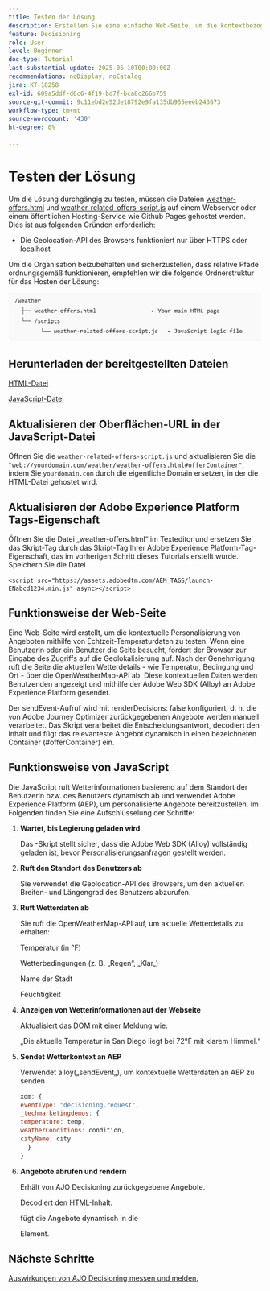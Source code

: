 ```yaml
---
title: Testen der Lösung
description: Erstellen Sie eine einfache Web-Seite, um die kontextbezogene Personalisierung von Angeboten mithilfe von Echtzeit-Temperaturdaten zu testen.
feature: Decisioning
role: User
level: Beginner
doc-type: Tutorial
last-substantial-update: 2025-06-10T00:00:00Z
recommendations: noDisplay, noCatalog
jira: KT-18258
exl-id: 609a5ddf-d6c6-4f19-bd7f-bca8c266b759
source-git-commit: 9c11ebd2e52de18792e9fa135db955eeeb243673
workflow-type: tm+mt
source-wordcount: '430'
ht-degree: 0%

---
```


# Testen der Lösung

Um die Lösung durchgängig zu testen, müssen die Dateien [weather-offers.html](assets/weather-offers.html) und [weather-related-offers-script.js](assets/weather-related-offers-script.js) auf einem Webserver oder einem öffentlichen Hosting-Service wie Github Pages gehostet werden. Dies ist aus folgenden Gründen erforderlich:
- Die Geolocation-API des Browsers funktioniert nur über HTTPS oder localhost

Um die Organisation beizubehalten und sicherzustellen, dass relative Pfade ordnungsgemäß funktionieren, empfehlen wir die folgende Ordnerstruktur für das Hosten der Lösung:

![Ordnerstruktur](assets/folder-structure.png)

## Herunterladen der bereitgestellten Dateien

[HTML-Datei](assets/weather-offers.html)

[JavaScript-Datei](assets/weather-related-offers-script.js)


## Aktualisieren der Oberflächen-URL in der JavaScript-Datei

Öffnen Sie die `weather-related-offers-script.js` und aktualisieren Sie die ` "web://yourdomain.com/weather/weather-offers.html#offerContainer"`, indem Sie `yourdomain.com` durch die eigentliche Domain ersetzen, in der die HTML-Datei gehostet wird.

## Aktualisieren der Adobe Experience Platform Tags-Eigenschaft

Öffnen Sie die Datei „weather-offers.html“ im Texteditor und ersetzen Sie das Skript-Tag durch das Skript-Tag Ihrer Adobe Experience Platform-Tag-Eigenschaft, das im vorherigen Schritt dieses Tutorials erstellt wurde. Speichern Sie die Datei

```
<script src="https://assets.adobedtm.com/AEM_TAGS/launch-ENabcd1234.min.js" async></script>
```



## Funktionsweise der Web-Seite

Eine Web-Seite wird erstellt, um die kontextuelle Personalisierung von Angeboten mithilfe von Echtzeit-Temperaturdaten zu testen. Wenn eine Benutzerin oder ein Benutzer die Seite besucht, fordert der Browser zur Eingabe des Zugriffs auf die Geolokalisierung auf. Nach der Genehmigung ruft die Seite die aktuellen Wetterdetails - wie Temperatur, Bedingung und Ort - über die OpenWeatherMap-API ab. Diese kontextuellen Daten werden Benutzenden angezeigt und mithilfe der Adobe Web SDK (Alloy) an Adobe Experience Platform gesendet.

Der sendEvent-Aufruf wird mit renderDecisions: false konfiguriert, d. h. die von Adobe Journey Optimizer zurückgegebenen Angebote werden manuell verarbeitet. Das Skript verarbeitet die Entscheidungsantwort, decodiert den Inhalt und fügt das relevanteste Angebot dynamisch in einen bezeichneten Container (#offerContainer) ein.

## Funktionsweise von JavaScript

Die JavaScript ruft Wetterinformationen basierend auf dem Standort der Benutzerin bzw. des Benutzers dynamisch ab und verwendet Adobe Experience Platform (AEP), um personalisierte Angebote bereitzustellen. Im Folgenden finden Sie eine Aufschlüsselung der Schritte:

1. **Wartet, bis Legierung geladen wird**

   Das -Skript stellt sicher, dass die Adobe Web SDK (Alloy) vollständig geladen ist, bevor Personalisierungsanfragen gestellt werden.

2. **Ruft den Standort des Benutzers ab**

   Sie verwendet die Geolocation-API des Browsers, um den aktuellen Breiten- und Längengrad des Benutzers abzurufen.

3. **Ruft Wetterdaten ab**

   Sie ruft die OpenWeatherMap-API auf, um aktuelle Wetterdetails zu erhalten:

   Temperatur (in °F)

   Wetterbedingungen (z. B. „Regen“, „Klar„)

   Name der Stadt

   Feuchtigkeit

4. **Anzeigen von Wetterinformationen auf der Webseite**

   Aktualisiert das DOM mit einer Meldung wie:

   „Die aktuelle Temperatur in San Diego liegt bei 72°F mit klarem Himmel.“

5. **Sendet Wetterkontext an AEP**

   Verwendet alloy(„sendEvent„), um kontextuelle Wetterdaten an AEP zu senden

   ```javascript
   xdm: {
   eventType: "decisioning.request",
   _techmarketingdemos: {
   temperature: temp,
   weatherConditions: condition,
   cityName: city
     }
   }
   ```

6. **Angebote abrufen und rendern**

   Erhält von AJO Decisioning zurückgegebene Angebote.

   Decodiert den HTML-Inhalt.

   fügt die Angebote dynamisch in die <div id="offerContainer"> Element.

## Nächste Schritte

[Auswirkungen von AJO Decisioning messen und melden.](https://experienceleague.adobe.com/en/docs/journey-optimizer-learn/reporting-on-ajo-od/introduction)

